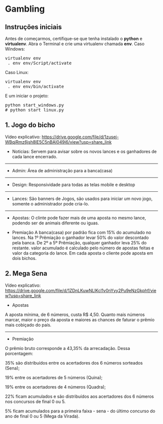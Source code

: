 # Gambling

## Instruções iniciais
Antes de começarmos, certifique-se que tenha instalado o **python** e **virtualenv**. Abra o Terminal e crie uma virtualenv chamada **env**.
Caso Windows:
<pre>
virtualenv env
 . env env/Script/activate
</pre>
Caso Linux:
<pre>
virtualenv env
 . env env/bin/activate
</pre>
E um iniciar o projeto:
<pre>
python start_windows.py
# python start_linux.py
</pre>

## 1. Jogo do bicho
Vídeo explicativo: https://drive.google.com/file/d/1zusej-WBqjRmz6jsh8lE5C5nBAI049i6/view?usp=share_link


* Noticias:
  Servem para avisar sobre os novos lances e os ganhadores de cada lance encerrado.
---
* Admin:
  Área de administração para a banca(casa)
---
* Design:
  Responsividade para todas as telas mobile e desktop
---
* Lances:
 São banners de Jogos, são usados para iniciar um novo jogo, somente o administrador pode cria-lo.
---

* Apostas:
 O clinte pode fazer mais de uma aposta no mesmo lance, podendo ser de animais diferente ou iguas.

* Premiação
 A banca(casa) por padrão fica com 15% do acumulado no lances.
 Na 1º Prêmiação o ganhador levar 50% do valor descontado pela banca.
 De 2º a 5º Prêmiação, qualquer ganhador leva 25% do restante.
 valor acumulado é calculado pelo número de apostas feitas e valor da categoria do lance.
 Em cada aposta o cliente pode aposta em dois bichos.

## 2. Mega Sena
Vídeo explicativo: https://drive.google.com/file/d/1ZDnLKuwNLlKcl1v0nYyy2Pu9eNzGkphf/view?usp=share_link

* Apostas 

A aposta mínima, de 6 números, custa R$ 4,50. Quanto mais números marcar, maior o preço da aposta e maiores as chances de faturar o prêmio mais cobiçado do país.

---

* Premiação 

O prêmio bruto corresponde a 43,35% da arrecadação. Dessa porcentagem:

  35% são distribuídos entre os acertadores dos 6 números sorteados (Sena);

  19% entre os acertadores de 5 números (Quina);

  19% entre os acertadores de 4 números (Quadra);

  22% ficam acumulados e são distribuídos aos acertadores dos 6 números nos concursos de final 0 ou 5.

  5% ficam acumulados para a primeira faixa - sena - do último concurso do ano de final 0 ou 5 (Mega da Virada).
